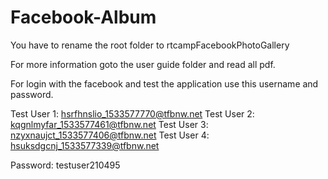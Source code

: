 # Facebook-Album


You have to rename the root folder to rtcampFacebookPhotoGallery

For more information goto the user guide folder and read all pdf.

For login with the facebook and test the application use this username and password.

Test User 1: hsrfhnslio_1533577770@tfbnw.net 
Test User 2: kqgnlmyfar_1533577461@tfbnw.net 
Test User 3: nzyxnaujct_1533577406@tfbnw.net 
Test User 4: hsuksdgcnj_1533577339@tfbnw.net

Password: testuser210495
